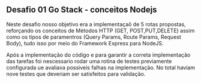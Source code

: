 
## Desafio 01 Go Stack - conceitos Nodejs

Neste desafio nosso objetivo era a implementaçaõ de 5 rotas propostas, reforçando os conceitos de Métodos HTTP (GET, POST,PUT,DELETE) 
assim como os tipos de paramentros (Query Params, Route Params, Request Body), tudo isso por meio do Framework Express para NodeJS.

Após a implementação do código e para garantir a correta implementação das tarefas foi nescessario rodar uma rotina de testes previamente configurada
ue avaliava possiveis falhas na implementação. No total haviam nove testes que deveriam ser satisfeitos para validação.
